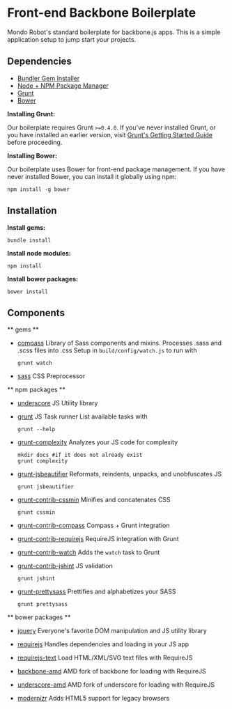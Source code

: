 Front-end Backbone Boilerplate
===

Mondo Robot's standard boilerplate for backbone.js apps. This is a simple application setup to jump start your projects.

## Dependencies

- [Bundler Gem Installer](http://gembundler.com/)
- [Node + NPM Package Manager](https://github.com/joyent/node/wiki/Installation)
- [Grunt](http://gruntjs.com/getting-started)
- [Bower](http://bower.io)

**Installing Grunt:**

Our boilerplate requires Grunt `>=0.4.0`. If you've never installed Grunt, or you have installed an earlier version, visit [Grunt's Getting Started Guide](http://gruntjs.com/getting-started) before proceeding.

**Installing Bower:**

Our boilerplate uses Bower for front-end package management. If you have never installed Bower, you can install it globally using npm:

```shell
npm install -g bower
```

## Installation

**Install gems:**  

```shell
bundle install
```

**Install node modules:**

```shell
npm install
```

**Install bower packages:**

```shell
bower install
```

## Components

** gems **

* [compass](https://github.com/Compass/compass)
  Library of Sass components and mixins. Processes .sass and .scss files into .css
  Setup in `build/config/watch.js` to run with

  ```shell
  grunt watch
  ```

* [sass](https://github.com/sass/sass)
  CSS Preprocessor

** npm packages **

* [underscore](https://github.com/jashkenas/underscore)
  JS Utility library
* [grunt](https://github.com/gruntjs/grunt)
  JS Task runner
  List available tasks with

  ```shell
  grunt --help
  ```

* [grunt-complexity](https://github.com/vigetlabs/grunt-complexity)
  Analyzes your JS code for complexity

  ```shell
  mkdir docs #if it does not already exist
  grunt complexity
  ```

* [grunt-jsbeautifier](https://github.com/vkadam/grunt-jsbeautifier)
  Reformats, reindents, unpacks, and unobfuscates JS

  ```shell
  grunt jsbeautifier
  ```

* [grunt-contrib-cssmin](https://github.com/gruntjs/grunt-contrib-cssmin)
  Minifies and concatenates CSS

  ```shell
  grunt cssmin
  ```

* [grunt-contrib-compass](https://github.com/gruntjs/grunt-contrib-compass)
  Compass + Grunt integration

* [grunt-contrib-requirejs](https://github.com/gruntjs/grunt-contrib-requirejs)
  RequireJS integration with Grunt

* [grunt-contrib-watch](https://github.com/gruntjs/grunt-contrib-watch)
  Adds the `watch` task to Grunt

* [grunt-contrib-jshint](https://github.com/gruntjs/grunt-contrib-jshint)
  JS validation

  ```shell
  grunt jshint
  ```

* [grunt-prettysass](https://github.com/brandonminch/grunt-prettysass)
  Prettifies and alphabetizes your SASS

  ```shell
  grunt prettysass
  ```

** bower packages **

* [jquery](https://github.com/jquery/jquery)
  Everyone's favorite DOM manipulation and JS utility library

* [requirejs](https://github.com/jrburke/requirejs/)
  Handles dependencies and loading in your JS app

* [requirejs-text](https://github.com/requirejs/text)
  Load HTML/XML/SVG text files with RequireJS

* [backbone-amd](https://github.com/amdjs/underscore)
  AMD fork of backbone for loading with RequireJS

* [underscore-amd](https://github.com/amdjs/underscore)
  AMD fork of underscore for loading with RequireJS

* [modernizr](https://github.com/Modernizr/Modernizr)
  Adds HTML5 support for legacy browsers
